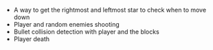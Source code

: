 - A way to get the rightmost and leftmost star to check when to move down
- Player and random enemies shooting
- Bullet collision detection with player and the blocks
- Player death